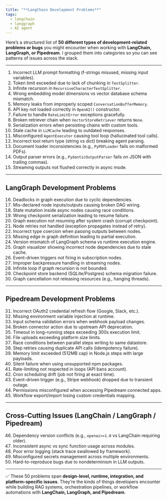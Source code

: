 ```yaml
---
title: "**LangChain Development Problems**"
tags:
  - langchain
  - langgraph
  - AI agent
---
```


Here’s a structured list of **50 different types of development-related problems or bugs** you might encounter when working with **LangChain, LangGraph, or Pipedream**. I grouped them into categories so you can see patterns of issues across the stack.

---

1. Incorrect LLM prompt formatting (f-strings misused, missing input variables).
2. Token limit exceeded due to lack of chunking in `TextSplitter`.
3. Infinite recursion in `RecursiveCharacterTextSplitter`.
4. Wrong embedding model dimensions vs vector database schema mismatch.
5. Memory leaks from improperly scoped `ConversationBufferMemory`.
6. API key not loaded correctly in `OpenAI()` constructor.
7. Failure to handle `RateLimitError` exceptions gracefully.
8. Broken retriever chain when `VectorStoreRetriever` returns `None`.
9. Serialization errors when persisting chains with custom tools.
10. Stale cache in `LLMCache` leading to outdated responses.
11. Misconfigured `AgentExecutor` causing tool loop (hallucinated tool calls).
12. Incorrect tool return type (string vs dict) breaking agent parsing.
13. Document loader inconsistencies (e.g., `PyPDFLoader` fails on malformed PDFs).
14. Output parser errors (e.g., `PydanticOutputParser` fails on JSON with trailing commas).
15. Streaming outputs not flushed correctly in async mode.

---

## **LangGraph Development Problems**

16. Deadlocks in graph execution due to cyclic dependencies.
17. Mis-declared node inputs/outputs causing broken DAG wiring.
18. State mutation inside async nodes causing race conditions.
19. Wrong checkpoint serialization leading to resume failure.
20. Graph execution not resuming after system crash (corrupt checkpoint).
21. Node retries not handled (exception propagates instead of retry).
22. Incorrect type coercion when passing outputs between nodes.
23. Missing edge in graph definition leading to partial execution.
24. Version mismatch of LangGraph schema vs runtime execution engine.
25. Graph visualizer showing incorrect node dependencies due to stale cache.
26. Event-driven triggers not firing in subscription nodes.
27. Improper backpressure handling in streaming nodes.
28. Infinite loop if graph recursion is not bounded.
29. Checkpoint store backend (SQLite/Postgres) schema migration failure.
30. Graph cancellation not releasing resources (e.g., hanging threads).

---

## **Pipedream Development Problems**

31. Incorrect OAuth2 credential refresh flow (Google, Slack, etc.).
32. Missing environment variable injection at runtime.
33. Input schema validation errors when webhook payload changes.
34. Broken connector action due to upstream API deprecation.
35. Timeout in long-running steps exceeding 300s execution limit.
36. File uploads exceeding platform size limits.
37. Race conditions between parallel steps writing to same datastore.
38. Step retries causing duplicate API calls (idempotency failure).
39. Memory limit exceeded (512MB cap) in Node.js steps with large payloads.
40. Silent failure when using unsupported npm packages.
41. Rate-limiting not respected in loops (API bans account).
42. Cron scheduling drift (job not firing at exact time).
43. Event-driven trigger (e.g., Stripe webhook) dropped due to transient outage.
44. Permissions misconfigured when accessing Pipedream connected apps.
45. Workflow export/import losing custom credentials mapping.

---

## **Cross-Cutting Issues (LangChain / LangGraph / Pipedream)**

46. Dependency version conflicts (e.g., `openai>=1.0` vs LangChain requiring older).
47. Inconsistent async vs sync function usage across modules.
48. Poor error logging (stack trace swallowed by framework).
49. Misconfigured secrets management across multiple environments.
50. Hard-to-reproduce bugs due to nondeterminism in LLM outputs.

---

✅ These 50 problems span **design-level, runtime, integration, and platform-specific issues**. They’re the kinds of things developers encounter while building RAG systems, orchestration pipelines, or workflow automations with **LangChain, LangGraph, and Pipedream**.
